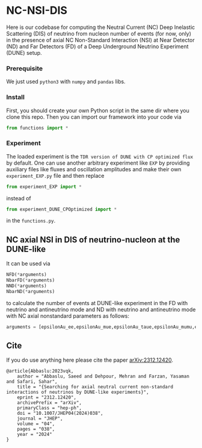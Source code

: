 # NC-NSI-DIS
Here is our codebase for computing the Neutral Current (NC) Deep Inelastic Scattering (DIS) of neutrino from nucleon number of events (for now, only) in the presence of axial NC Non-Standard Interaction (NSI) at Near Detector (ND) and Far Detectors (FD) of a Deep Underground Neutrino Experiment (DUNE) setup.

### Prerequisite
We just used `python3` with `numpy` and `pandas` libs.

### Install
First, you should create your own Python script in the same dir where you clone this repo. Then you can import our framework into your code via
```python
from functions import *
```

### Experiment
The loaded experiment is the `TDR version of DUNE with CP optimized flux` by default. One can use another arbitrary experiment like `EXP` by providing auxiliary files like fluxes and oscillation amplitudes and make their own `experiment_EXP.py` file and then replace
```python
from experiment_EXP import *
```
instead of
```python
from experiment_DUNE_CPOptimized import *
```
in the `functions.py`.

## NC axial NSI in DIS of neutrino-nucleon at the DUNE-like
It can be used via
```python
NFD(*arguments)
NbarFD(*arguments)
NND(*arguments)
NbarND(*arguments)
```
to calculate the number of events at DUNE-like experiment in the FD with neutrino and antineutrino mode and ND with neutrino and antineutrino mode with NC axial nonstandard parameters as follows:
```python
arguments = [epsilonAu_ee,epsilonAu_mue,epsilonAu_taue,epsilonAu_mumu,epsilonAu_taumu,epsilonAu_tautau,epsilonAd_ee,epsilonAd_mue,epsilonAd_taue,epsilonAd_mumu,epsilonAd_taumu,epsilonAd_tautau,epsilonAs_ee,epsilonAs_mue,epsilonAs_taue,epsilonAs_mumu,epsilonAs_taumu,epsilonAs_tautau]
```

## Cite
If you do use anything here please cite the paper [arXiv:2312.12420](http://arxiv.org/abs/2312.12420).
```
@article{Abbaslu:2023vqk,
    author = "Abbaslu, Saeed and Dehpour, Mehran and Farzan, Yasaman and Safari, Sahar",
    title = "{Searching for axial neutral current non-standard interactions of neutrinos by DUNE-like experiments}",
    eprint = "2312.12420",
    archivePrefix = "arXiv",
    primaryClass = "hep-ph",
    doi = "10.1007/JHEP04(2024)038",
    journal = "JHEP",
    volume = "04",
    pages = "038",
    year = "2024"
}
```
